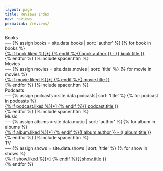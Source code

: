 ```yaml
---
layout: page
title: Reviews Index
nav: reviews
permalink: /reviews/
---
```


<div class="inline-title">Books</div>
---
{% assign books = site.data.books | sort: 'author' %}
{% for book in books %}
<div class="post-link">
  <a href="{{ book.url | prepend: site.baseurl }}#books">{% if book.liked %}[*] {% endif %}{{ book.author }} - {{ book.title }}</a>
</div>
{% endfor %}
{% include spacer.html %}

<div class="inline-title">Movies</div>
---
{% assign movies = site.data.movies | sort: 'title' %}
{% for movie in movies %}
<div class="post-link">
  <a href="{{ movie.url | prepend: site.baseurl }}#movies">{% if movie.liked %}[*] {% endif %}{{ movie.title }}</a>
</div>
{% endfor %}
{% include spacer.html %}

<div class="inline-title">Podcasts</div>
---
{% assign podcasts = site.data.podcasts| sort: 'title' %}
{% for podcast in podcasts %}
<div class="post-link">
  <a href="{{ podcast.url | prepend: site.baseurl }}#podcasts">{% if podcast.liked %}[*] {% endif %}{{ podcast.title }}</a>
</div>
{% endfor %}
{% include spacer.html %}

<div class="inline-title">Music</div>
---
{% assign albums = site.data.music | sort: 'author' %}
{% for album in albums %}
<div class="post-link">
  <a href="{{ album.url | prepend: site.baseurl }}#music">{% if album.liked %}[*] {% endif %}{{ album.author }} - {{ album.title }}</a>
</div>
{% endfor %}
{% include spacer.html %}

<div class="inline-title">TV</div>
---
{% assign shows = site.data.shows | sort: 'title' %}
{% for show in shows %}
<div class="post-link">
  <a href="{{ show.url | prepend: site.baseurl }}#tv">{% if show.liked %}[*] {% endif %}{{ show.title }}</a>
</div>
{% endfor %}
